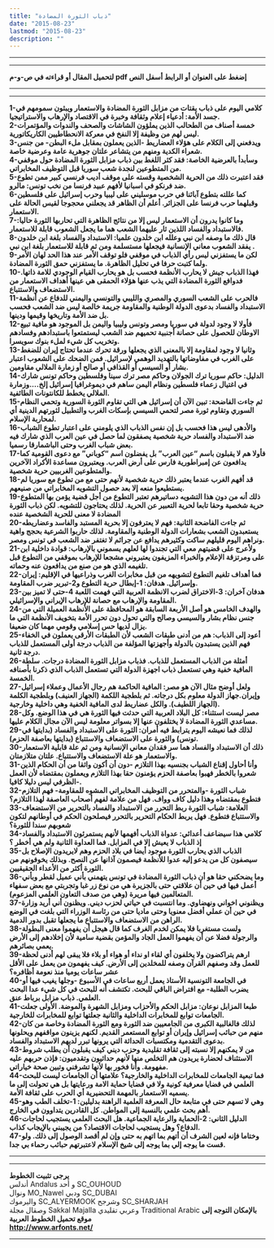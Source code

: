 ```yaml
---
title: "ذباب الثورة المضادة"
date: "2015-08-23"
lastmod: "2015-08-23"
description: ""
---
```

---

---

**لتحميل المقال أو قراءته في ص-و-م pdf إضغط على العنوان أو الرابط أسفل النص**

---



---

**1-كلامي اليوم على ذباب يقتات من مزابل الثورة المضادة والاستعمار ويبثون سمومهم في جسد الأمة: أدعياء إعلام وثقافة وخبرة في الاقتصاد والإرهاب والاستراتيجيا.  
 2-خمسة أصناف من الطحالب الذين يملؤون الشاشات والصحف والندوات والمؤتمرات ليس لهم من وظيفة إلا النفخ في معركة الانحطاطيين الكاريكاتورية.  
 3-ويدفعني إلى الكلام على هؤلاء العضاريط -الذين يعملون بمقابل ملء البطن- من جنس شعراء الكدية ومنهم من يتشاعر علتان جوهرية عامة وعرضية خاصة.  
 4-وسأبدأ بالعرضية الخاصة: فقد كثر اللغط بين ذباب مزابل الثورة المضادة حول موقفي من المتطوعين لنجدة شعب سوريا قبل التوظيف المخابراتي.  
 5-فقد اعتبرت ذلك من الحرية الشخصية وقسته على موقف أديب فرنسي كبير ممن تطوع ضد فرنكو في اسبانيا لأفهم عبيد فرنسا من نخب تونس: مالرو.  
 6-كما عللته بتطوع آبائنا في حرب موسليني على ليبيا وحرب إسرائيل على فلسطين وقبلهما حرب فرنسا على الجزائر. أعلم أن الظاهر قد يجعلني محجوجا لقيس الحالة على الاستعمار.  
 7-وما كانوا يدرون أن الاستعمار ليس إلا من نتائج الظاهرة التي تحاربها الثورة حاليا: فالاستبداد والفساد اللذين ثار عليهما الشعب هما ما يجعل الشعوب قابلة للاستعمار.  
 8-قال ذلك ما وصفه ابن نبي وعلله ابن خلدون علميا: الاستبداد والفساد بلغة ابن خلدون يفقد الشعوب معاني الإنسانية فيجعلها مستسلمة ومن ثم قابلة للاستعمار بلغة ابن نبي .  
 9-لكن ما يستفزني ليس رأي الذباب في موقفي فلو توقف الأمر عند هذا الحد لهان الأمر ولما كتبت حرفا في تحليل الظاهرة. ما يستفزني حمق الثورة المضادة.  
 10-فهذا الذباب جيش لا يحارب الأنظمة فحسب بل هو يحارب القيام الوجودي للامة ذاتها. فدوافع الثورة المضادة التي يذب عنها هؤلاء الحمقى هي عينها أهداف الاستعمار من الاستضعاف والاستتباع.  
 11-فالحرب على الشعب السوري والمصري والليبي والتونسي واليمني للدفاع عن أنظمة الاستبداد والفساد بدعوى الدولة الوطنية والمقاومة جريمة خالصة ليس ضد الشعب فحسب بل ضد الأمة وتاريخها وقيمها ودينها.  
 12-فأولا لا وجود لدولة في سوريا ومصر وتونس وليبيا واليمن بل الموجود هو مافية تبيع الاوطان للحصول على حصانة أجنبية تحميهم ضد الشعب ليستمتعوا باستبدادهم وفسادهم وتخريب كل شيء لملء بنوك سويسرا.  
 13-وثانيا لا وجود لمقاومة إلا بالمعنى الذي يجعلها ورقة تحرك عندما تحتاج إيران للضغط على الغرب في مفاوضاتها بالتهديد الوهمي لإسرائيل. فمن الضحك على الشعوب اعتبار بشار أو السيسي أو القذافي أو صالح أو زمارة الملالي مقاومين.  
 14-الدليل: حاكم سوريا ترك الجولان وحاكم مصر ترك سينا وفلسطين وحاكم تونس شارك في اغتيال زعماء فلسطين ونظام اليمن ساهم في ديموغرافيا إسرائيل إلخ….وزمارة الملالي يخطط للكانتونات الطائفية.  
 15-ثم جاءت الفاضحة: تبين الآن أن إسرائيل هي التي تقاوم الثورة السورية وتحمي النظام السوري وتقاوم ثورة مصر لتحمي السيسي بإسكات الغرب والتطبيل لثورتهم الدينية أي لمحاربة الإسلام.  
 16-والأدهى ليس هذا فحسب بل إن نفس الذباب الذي يلومني على اعتبار تطوع الشباب ضد الاستبداد والفساد حرية شخصية يصفقون لما حصل في عين العرب الذي شارك فيه بعض شباب الغرب وحتى الباشمارقا رسميا.  
 17-فأولا هم لا يقبلون باسم “عين العرب” بل يفضلون اسم “كوباني” مع دعوى القومية كما يدافعون عن إمبراطورية فارس على أرض العرب. ويعتبرون مساعدة الأكراد الآخرين والمتطوعين الغربيين حرية شخصية.  
 18-قد أفهم الغرب عندما يعتبر ذلك حرية شخصية لأنهم حتى مع من تطوع مع سوريا لم يستطيعوا منعه إلا بعد حصول التشويه المخابراتي من صنيعهم.  
 19-ذلك أنه من دون هذا التشويه دساتيرهم تعتبر التطوع من أجل قضية يؤمن بها المتطوع حرية شخصية وحقا تابعا لحرية التعبير عن الحرية. لذلك يحتاجون للتشويه. لكن ذباب الثورة المضادة لا معنى للحرية الشخصية عنده  
 20-ثم جاءت الفاضحة الثانية: فهم لا يعترفون إلا بحرية المستبد والفاسد وعضاريطه يستعبدون الشعب بشعارات الدولة الوطنية والمقاومة. لذلك حاربوا الشرعية بحجج واهية ونراهم اليوم قليلهم ساكت وكثيرهم يدافع عن جرائم لا تغتفر ضد الشعب في تونس ومصر.  
 21-ولأعرج على قضيتهم معي التي تجندوا لها لعلهم يسموني بالإرهاب: قوادة داخلية ابن على ومرتزقة الإعلام والخبراء المزيفون يعتبروني مشجعا للإرهاب بموقفي من التطوع قبل تلغيمه الذي هو من صنع من يدافعون عنه وحماته.  
 22-فما أهداف تلغيم التطوع لتشويهه من قبل مخابرات الغرب وذراعيها في الإقليم: إيران وإسرائيل. هدفان: 1-إبطال حرية التطوع و2-تبرير ضرب المقاومة.  
 23-هدفان آخران: 3-الاختراق لضرب الانظمة العربية التي فهمت اللعبة 4-حتى لا تميز بين المقاومة والإرهاب مع حصانة للإرهاب الإيراني والإسرائيلي.  
 24-والهدف الخامس هو أصل الأربعة السابقة هو المحافظة على الأنظمة العميلة التي من جنس نظام بشار والسيسي وصالح والتي تحول دون تحرر الأمة بتخويف الأنظمة التي ما يزال لديها حس إسلامي وقومي مهما كان ضعيفا.  
 25-أعود إلى الذباب: هم من أدنى طبقات الشعب لأن الطبقات الأرقى يعملون في الخفاء فهم الذين يستبدون بالدولة وأجهزتها المؤلفة من الذباب درجة أولى المستعمل للذباب درجة ثانية.  
 26-أمثلة من الذباب المستعمل للذباب. فذباب مزابل الثورة المضادة درجات. سلطة المافية خفية وهي تستعمل ذباب اجهزة الدولة التي تستعمل الذباب الذي ذكرنا بأصنافه الخمسة.  
 27-ولعل أوضح مثال الآن هو مصر: المافية الحاكمة هم رجال الأعمال وعملاء إسرائيل وإيران.جهاز الدولة معلوم بكل درجاته. ثم بلطجية اللكمة (الجهاز العنيف) وبلطجية الكلمة (الجهاز اللطيف). والكل عضاريط لدى المافية الخفية وهي داخلية وخارجية.  
 28-مصر ليست استثناء: كل البلاد العربية التي حدثت فيها الثورة هي في هذا الوضع. وكل مساعدي الثورة المضادة لا يختلفون عنها إلا بسواتر معلومة ليس الآن مجال الكلام عليها.  
 29-لذلك فما نعيشه اليوم يترابط فيه أمران: الثورة على الاستبداد والفساد (بدايتها في تونس) والثورة على الاستضعاف والاستتباع (بدايتها بعاصفة الحزم).  
 30-ذلك أن الاستبداد والفساد هما سر فقدان معاني الإنسانية ومن ثم علة قابلية الاستعمار والاستعمار هو علة الاستضعاف والاستتباع. علتان متلازمتان.  
 31-وأنا أحاول إقناع الشباب بجنسيه بهذا التلازم -دون أن أكون واثقا من أن الحكام الذين شعروا بالخطر فهبوا بعاصفة الحزم يؤمنون حقا بهذا التلازم ويعملون بمقتضاه لأن العمل الظرفي ليس دليلا كافيا-.  
 32-شباب الثورة -والمتحرر من التوظيف المخابراتي المشوه للمقاومة- فهم التلازم فتطوع بمقتضاه وهذا دليل كاف وواف. فهل من علامة لفهم أصحاب العاصفة لهذا التلازم؟  
 33-العلامة: شباب الثورة ربط التحرر من الاستبداد والفساد بالتحرير من الاستضعاف والاستتباع فتطوع. فهل يربط الحكام التحرير بالتحرر فيصلحون الحكم في أوطانهم لتكون شعوبهم سندا للثورة؟  
 34-كلامي هذا سيضاعف أعدائي: عدواة الذباب أفهمها لأنهم يستمرئون الاستبداد والفساد إذ الذباب لا يعيش إلا في المزابل. فما العداوة الثانية ولم هي أخطر ؟  
 35-الذباب الذي يحارب الثورة موجود أيضا في بلاد الحزم وهم لايريدون الإصلاح بل سيصفون كل من يدعو إليه عدوا للأنظمة فيصمون آذانها عن النصح. وبذلك يخوفونهم من الثورة أكثر من الأعداء الحقيقيين.  
 36-وما يضحكني حقا هو أن ذباب الثورة المضادة في تونس يتهمني بأني عميل لقطر وبأني أعمل فيها في حين أن علاقتي حتى بالجزيرة هي من نوع زر غبا وتجربتي مع بعض سفهاء المتعالمين فيها مريرة (وهي من صدف التعاون العلمي المزعوم).  
 37-ويظنوني اخواني ونهضاوي. وما انتسبت في حياتي لحزب ديني. ويظنون أني أريد وزارة في حين أن عملي أفضل معنويا وحتى ماديا حتى من رئاسة الوزراء التي بلغت في الوضع الراهن من الاستضعاف والاستتباع ما يجعلها تقبل بدور الدمية.  
 38-ولست مستغربا فلا يمكن لخدم الغرف كما قال هيجل أن يفهموا معنى البطولة والرجولة فضلا عن أن يفهموا العمل الجاد والمؤمن بقضية سامية لأن إخلادهم إلى الأرض يعمي بصائرهم.  
 39-ارهم يتراكضون ولا يخلفون أي لقاء او نداء أو هواء أو بلاء فلا يبقى لهم أدنى لحظة للعمل وقد وصفهم القرآن وصفه للمخلدين إلى الأرض. كيف يفهمون من يعمل على الأقل عشر ساعات يوميا منذ نعومة أظافره؟  
 40-في الجامعة التونسية الأستاذ يعمل أربع ساعات في الأسبوع -وجلها يغيب فيها أو يضرب الطلبة- مع افتراض الباقي للبحث. تكتشف أنه للبحث في كل شيء عدا البحث العلمي. ذباب مزابل برباط عنق.  
 41-طبعا المزابل نوعان: مزابل الحكم والأحزاب ومزابل الشهرة والموضة. الأولى جعلت الجامعات توابع للمخابرات الداخلية والثانية جعلتها توابع للمخابرات للخارجية.  
 42-لذلك فالغالبية الكبرى من الجامعيين ضد الثورة ومع الثورة المضادة وخاصة من كان منهم من حبائب إسرائيل وإيران أو توابع المستعمر القديم. لكنهم يزينون مواقفهم ويحلونها بدعوى التقدمية ومكتسبات الحداثة التي يرونها تبرر لديهم الاستبداد والفساد.  
 43-من لا يمكنهم إلا نسبته إلى ثقافة تقليدية وحزب ديني كيف يقبلون أن يطلب شروط الاستئناف لحضارة يريدون هم التخلص منها لأنهم حداثيون وتقدميون: فإذن حربهم عليه مفهومة. وأنا فخور بها لأنها تشرفني وتبين صحة خياراتي.  
 44-فما تبعية الجامعات للمخابرات الداخلية والخارجية؟ علامتها أن الجامعات ليست للبحث العلمي في قضايا معرفية كونية ولا في قضايا حماية الامة ورعايتها بل هي تحولت إلى ما يسميه الاستعمار بالمهمة التحضيرية أي الحرب على ثقافة الأمة.  
 45-وهي لا تسهم حتى في متابعة حال المعرفة العلمية الراهنة بدليلين: 1-تخلف الطب وهو أهم بحث علمي بالنسبة إلى المواطن. كل القادرين يتداوون في الخارج.  
 46-الدليل الثاني: 2-الحماية والرعاية الجماعية. هل البحث العلمي يستجيب لحاجات الدفاع؟ وهل يستجيب لحاجات الاقتصاد؟ من يجيبني بالإيجاب كذاب.  
 47-وختاما فإنه لعين الشرف أن أتهم بما اتهم به حتى وإن لم أقصد الوصول إلى ذلك. ولو قست ما يوجه إلي بما يوجه إلى شيخ الإسلام لاعتبرتهم حبائب رحماء بي جدا.**

---

---

**يرجى تثبيت الخطوط**   
 أندلس Andalus  و أحد SC\_OUHOUD  
 ونوال MO\_Nawel  ودبي SC\_DUBAI   
 واليرموك SC\_ALYERMOOK  وشرجح SC\_SHARJAH   
 وصقال مجلة Sakkal Majalla وعربي تقليدي Traditional Arabic  **بالإمكان التوجه إلى موقع تحميل الخطوط العربية  
 http://www.arfonts.net/**

---

###